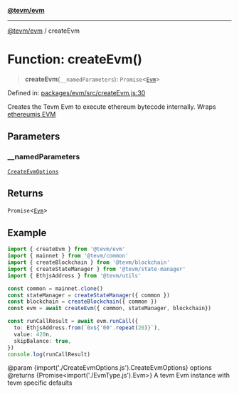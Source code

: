 [**@tevm/evm**](../README.md)

***

[@tevm/evm](../globals.md) / createEvm

# Function: createEvm()

> **createEvm**(`__namedParameters`): `Promise`\<[`Evm`](../classes/Evm.md)\>

Defined in: [packages/evm/src/createEvm.js:30](https://github.com/evmts/tevm-monorepo/blob/main/packages/evm/src/createEvm.js#L30)

Creates the Tevm Evm to execute ethereum bytecode internally.
Wraps [ethereumjs EVM](https://github.com/ethereumjs/ethereumjs-monorepo/tree/master/packages/evm)

## Parameters

### \_\_namedParameters

[`CreateEvmOptions`](../type-aliases/CreateEvmOptions.md)

## Returns

`Promise`\<[`Evm`](../classes/Evm.md)\>

## Example

```typescript
import { createEvm } from '@tevm/evm'
import { mainnet } from '@tevm/common'
import { createBlockchain } from '@tevm/blockchain'
import { createStateManager } from '@tevm/state-manager'
import { EthjsAddress } from '@tevm/utils'

const common = mainnet.clone()
const stateManager = createStateManager({ common })
const blockchain = createBlockchain({ common })
const evm = await createEvm({ common, stateManager, blockchain})

const runCallResult = await evm.runCall({
  to: EthjsAddress.from(`0x${'00'.repeat(20)}`),
  value: 420n,
  skipBalance: true,
})
console.log(runCallResult)
````
@param {import('./CreateEvmOptions.js').CreateEvmOptions} options
@returns {Promise<import('./EvmType.js').Evm>} A tevm Evm instance with tevm specific defaults
